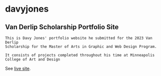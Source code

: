 # davyjones

## Van Derlip Scholarship Portfolio Site
```
This is Davy Jones' portfolio website he submitted for the 2023 Van Derlip
Scholarship for the Master of Arts in Graphic and Web Design Program.

It consists of projects completed throughout his time at Minneapolis College of Art and Design
```
See [live site](https://mcad.davyjones.me/).
